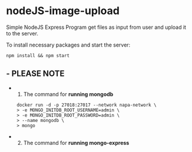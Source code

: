 # nodeJS-image-upload

Simple NodeJS Express Program get files as input from user and upload it to the server. 

To install necessary packages and start the server: 
    
    npm install && npm start



## - PLEASE NOTE
- 1. The command for **running mongodb**
``` shell
    docker run -d -p 27018:27017 --network napa-network \
    > -e MONGO_INITDB_ROOT_USERNAME=admin \
    > -e MONGO_INITDB_ROOT_PASSWORD=admin \
    > --name mongodb \
    > mongo
```
- 2. The command for **running mongo-express**






